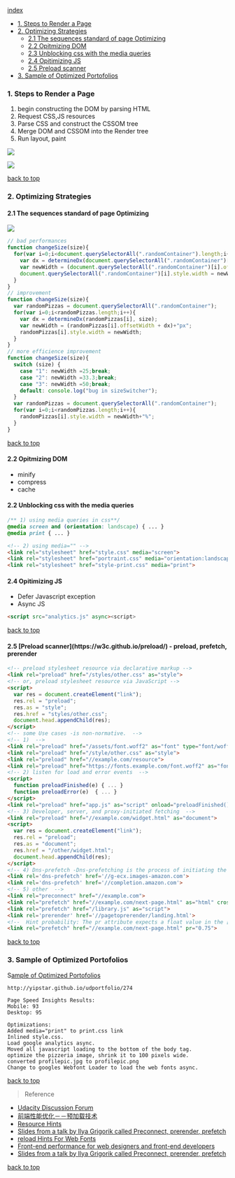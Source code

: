 [index](#top)

- [1. Steps to Render a Page](#Steps-to-Render-a-Page)
- [2. Optimizing Strategies](#Optimizing)
  - [2.1 The sequences standard of page Optimizing](#sequences-standard)
  - [2.2 Opitmizing DOM](#Optimizing-DOM)
  - [2.3 Unblocking css with the media queries](#Unblocking-css-with-the-media-queries)
  - [2.4 Opitimizing JS](#Opitimizing-JS)
  - [2.5 Preload scanner](#Preload-scanner)
- [3. Sample of Optimized Portofolios](#Optimizing)

<h3 id="Steps-to-Render-a-Page">1. Steps to Render a Page</h3>

1. begin constructing the DOM by parsing HTML
2. Request CSS,JS resources
3. Parse CSS and construct the CSSOM tree
4. Merge DOM and CSSOM into the Render tree
5. Run layout, paint

![](http://i.imgur.com/dKTlPCM.png)

![](http://i.imgur.com/j7AksZ5.png)

[back to top](#top)

<h3 id="Optimizing">2. Optimizing Strategies</h3>

<h4 id="sequences-standard">2.1 The sequences standard of page Optimizing</h4>

![](http://i.imgur.com/JxOAtxO.png)

```javascript
// bad performances
function changeSize(size){
  for(var i=0;i<document.querySelectorAll(".randomContainer").length;i++){
    var dx = determineDx(document.querySelectorAll(".randomContainer")[i], size);
    var newWidth = (document.querySelectorAll(".randomContainer")[i].offsetWidth + dx)+"px";
    document.querySelectorAll(".randomContainer")[i].style.width = newWidth;
  }
}
// improvement
function changeSize(size){
  var randomPizzas = document.querySelectorAll(".randomContainer");
  for(var i=0;i<randomPizzas.length;i++){
    var dx = determineDx(randomPizzas[i], size);
    var newWidth = (randomPizzas[i].offsetWidth + dx)+"px";
    randomPizzas[i].style.width = newWidth;
  }
}
// more efficience improvement
function changeSize(size){
  switch (size) {
    case "1": newWidth =25;break;
    case "2": newWidth =33.3;break;
    case "3": newWidth =50;break;
    default: console.log("bug in sizeSwitcher");
  }
  var randomPizzas = document.querySelectorAll(".randomContainer");
  for(var i=0;i<randomPizzas.length;i++){
    randomPizzas[i].style.width = newWidth+"%";
  }
}
```

[back to top](#top)

<h4 id="Optimizing-DOM">2.2 Opitmizing DOM</h4>

- minify
- compress
- cache

<h4 id="Unblocking-css-with-the-media-queries">2.2 Unblocking css with the media queries</h4>

```css
/** 1) using media queries in css**/
@media screen and (orientation: landscape) { ... }
@media print { ... }
```

```html
<!-- 2) using media="" -->
<link rel="stylesheet" href="style.css" media="screen">
<link rel="stylesheet" href="portraint.css" media="orientation:landscape">
<link rel="stylesheet" href="style-print.css" media="print">
```

<h4 id="Opitimizing-JS">2.4 Opitimizing JS</h4>

- Defer Javascript exception
- Async JS

```html
<script src="analytics.js" async><script>
```

[back to top](#top)

<h4 id="Preload-scanner">2.5 [Preload scanner](https://w3c.github.io/preload/) - preload, prefetch, prerender</h4>

```html
<!-- preload stylesheet resource via declarative markup -->
<link rel="preload" href="/styles/other.css" as="style">
<!-- or, preload stylesheet resource via JavaScript -->
<script>
  var res = document.createElement("link");
  res.rel = "preload";
  res.as = "style";
  res.href = "styles/other.css";
  document.head.appendChild(res);
</script>
<!-- some Use cases -is non-normative.  -->
<!-- 1)  -->
<link rel="preload" href="/assets/font.woff2" as="font" type="font/woff2">
<link rel="preload" href="/style/other.css" as="style">
<link rel="preload" href="//example.com/resource">
<link rel="preload" href="https://fonts.example.com/font.woff2" as="font" crossorigin type="font/woff2">
<!-- 2) listen for load and error events  -->
<script>
  function preloadFinished(e) { ... }
  function preloadError(e)  { ... }
</script>
<link rel="preload" href="app.js" as="script" onload="preloadFinished()" onerror="preloadError()">
<!-- 3) Developer, server, and proxy-initiated fetching  -->
<link rel="preload" href="//example.com/widget.html" as="document">
<script>
  var res = document.createElement("link");
  res.rel = "preload";
  res.as = "document";
  res.href = "/other/widget.html";
  document.head.appendChild(res);
</script>
<!-- 4) Dns-prefetch -Dns-prefetching is the process of initiating the dns resolution of each domain where we have hosted resources, before the browser makes a request for them, with the goal to save the DNS resolution time when the resource is requested -->
<link rel='dns-prefetch' href='//g-ecx.images-amazon.com'>
<link rel='dns-prefetch' href='//completion.amazon.com'>
<!-- 5) other  -->
<link rel="preconnect" href="//example.com">
<link rel="prefetch" href="//example.com/next-page.html" as="html" crossorigin="use-credentials">
<link rel="prefetch" href="/library.js" as="script">
<link rel='prerender' href='//pagetoprerender/landing.html'>
<!--  Hint probability: The pr attribute expects a float value in the [0.0-1.0] range, there is 0.75 possible to prefetch resource -->
<link rel="prefetch" href="//example.com/next-page.html" pr="0.75">
```

[back to top](#top)

<h3 id="Optimizing">3. Sample of Optimized Portofolios</h3>

S[ample of Optimized Portofolios](https://discussions.udacity.com/t/optimized-portfolios/16161/22)

```
http://yipstar.github.io/udportfolio/274

Page Speed Insights Results:
Mobile: 93
Desktop: 95

Optimizations:
Added media="print" to print.css link
Inlined style.css.
Load google analytics async. 
Moved all javascript loading to the bottom of the body tag.
optimize the pizzeria image, shrink it to 100 pixels wide.
converted profilepic.jpg to profilepic.png
Change to googles Webfont Loader to load the web fonts async.
```

[back to top](#top)

> Reference

- [Udacity Discussion Forum](https://discussions.udacity.com/c/standalone-courses/website-performance-optimization)
- [前端性能优化－－预加载技术](http://blog.csdn.net/franktaoge/article/details/51473823)
- [Resource Hints](https://medium.com/@luisvieira_gmr/html5-prefetch-1e54f6dda15d#.vx04es2cz)
- [Slides from a talk by Ilya Grigorik called Preconnect, prerender, prefetch](https://docs.google.com/presentation/d/18zlAdKAxnc51y_kj-6sWLmnjl6TLnaru_WH0LJTjP-o/present?slide=id.p19)
- [reload Hints For Web Fonts](http://www.bramstein.com/writing/preload-hints-for-web-fonts.html)
- [Front-end performance for web designers and front-end developers](https://csswizardry.com/2013/01/front-end-performance-for-web-designers-and-front-end-developers/#section:dns-prefetching)
- [Slides from a talk by Ilya Grigorik called Preconnect, prerender, prefetch](https://docs.google.com/presentation/d/18zlAdKAxnc51y_kj-6sWLmnjl6TLnaru_WH0LJTjP-o/present?slide=id.p19)

[back to top](#top)
